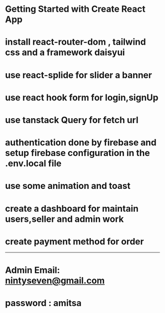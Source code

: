 # Getting Started with Create React App

# install react-router-dom , tailwind css and a framework daisyui

# use react-splide for slider a banner

# use react hook form for login,signUp

# use tanstack Query for fetch url

# authentication done by firebase and setup firebase configuration in the .env.local file

# use some animation and toast

# create a dashboard for maintain users,seller and admin work

# create payment method for order

---

# Admin Email: nintyseven@gmail.com

# password : amitsa
